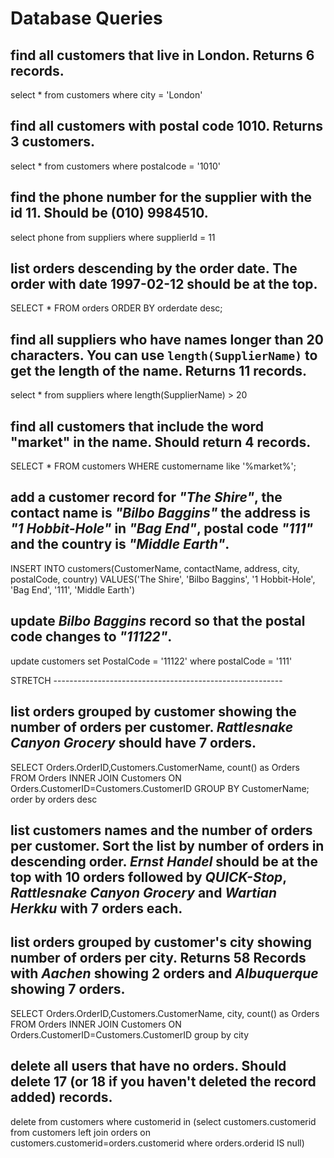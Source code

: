 # Database Queries

## find all customers that live in London. Returns 6 records.

select \* from customers where city = 'London'

## find all customers with postal code 1010. Returns 3 customers.

select \* from customers where postalcode = '1010'

## find the phone number for the supplier with the id 11. Should be (010) 9984510.

select phone from suppliers where supplierId = 11

## list orders descending by the order date. The order with date 1997-02-12 should be at the top.

SELECT \* FROM orders ORDER BY orderdate desc;

## find all suppliers who have names longer than 20 characters. You can use `length(SupplierName)` to get the length of the name. Returns 11 records.

select \* from suppliers where length(SupplierName) > 20

## find all customers that include the word "market" in the name. Should return 4 records.

SELECT \* FROM customers WHERE customername like '%market%';

## add a customer record for _"The Shire"_, the contact name is _"Bilbo Baggins"_ the address is _"1 Hobbit-Hole"_ in _"Bag End"_, postal code _"111"_ and the country is _"Middle Earth"_.

INSERT INTO customers(CustomerName, contactName, address, city, postalCode, country) VALUES('The Shire', 'Bilbo Baggins', '1 Hobbit-Hole', 'Bag End', '111', 'Middle Earth')

## update _Bilbo Baggins_ record so that the postal code changes to _"11122"_.

update customers set PostalCode = '11122' where postalCode = '111'

STRETCH ---------------------------------------------------------

## list orders grouped by customer showing the number of orders per customer. _Rattlesnake Canyon Grocery_ should have 7 orders.

SELECT Orders.OrderID,Customers.CustomerName, count() as Orders FROM Orders INNER JOIN Customers ON Orders.CustomerID=Customers.CustomerID GROUP BY CustomerName; order by orders desc

## list customers names and the number of orders per customer. Sort the list by number of orders in descending order. _Ernst Handel_ should be at the top with 10 orders followed by _QUICK-Stop_, _Rattlesnake Canyon Grocery_ and _Wartian Herkku_ with 7 orders each.

## list orders grouped by customer's city showing number of orders per city. Returns 58 Records with _Aachen_ showing 2 orders and _Albuquerque_ showing 7 orders.

SELECT Orders.OrderID,Customers.CustomerName, city, count() as Orders FROM Orders INNER JOIN Customers ON Orders.CustomerID=Customers.CustomerID group by city

## delete all users that have no orders. Should delete 17 (or 18 if you haven't deleted the record added) records.

delete from customers
where customerid in
(select customers.customerid
from customers
left join orders on customers.customerid=orders.customerid
where orders.orderid IS null)
